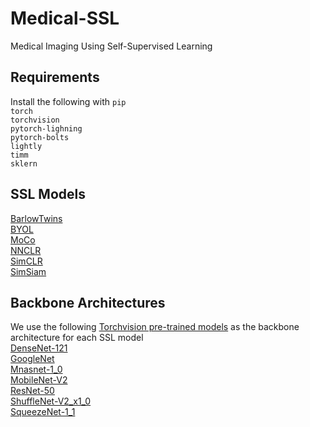 # Medical-SSL
Medical Imaging Using Self-Supervised Learning

## Requirements
Install the following with `pip` \
`torch` \
`torchvision` \
`pytorch-lighning` \
`pytorch-bolts` \
`lightly` \
`timm` \
`sklern`

## SSL Models
[BarlowTwins](https://arxiv.org/abs/2103.03230) \
[BYOL](https://arxiv.org/abs/2006.07733) \
[MoCo](https://arxiv.org/abs/1911.05722) \
[NNCLR](https://arxiv.org/abs/2104.14548) \
[SimCLR](https://arxiv.org/abs/2002.05709) \
[SimSiam](https://arxiv.org/abs/2011.10566)

## Backbone Architectures
We use the following [Torchvision pre-trained models](https://github.com/pytorch/vision) as the backbone architecture for each SSL model \
[DenseNet-121](https://arxiv.org/abs/1608.06993) \
[GoogleNet](https://arxiv.org/abs/1409.4842v1) \
[Mnasnet-1_0](https://arxiv.org/abs/1807.11626v3) \
[MobileNet-V2](https://arxiv.org/abs/1801.04381) \
[ResNet-50](https://arxiv.org/abs/1512.03385) \
[ShuffleNet-V2_x1_0](https://arxiv.org/abs/1807.11164) \
[SqueezeNet-1_1](https://arxiv.org/abs/1602.07360)
